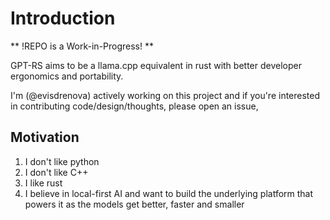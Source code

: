 # Introduction

\*\* !REPO is a Work-in-Progress! \*\*

GPT-RS aims to be a llama.cpp equivalent in rust with better developer ergonomics and portability.

I'm (@evisdrenova) actively working on this project and if you're interested in contributing code/design/thoughts, please open an issue,

## Motivation

1. I don't like python
2. I don't like C++
3. I like rust
4. I believe in local-first AI and want to build the underlying platform that powers it as the models get better, faster and smaller
